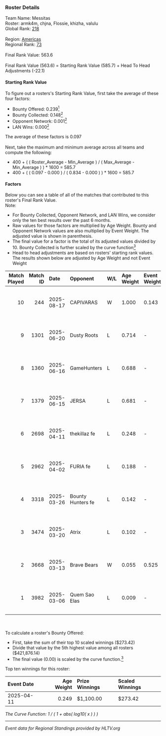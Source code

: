 ### Roster Details<br />
Team Name: Messitas<br />
Roster: armk4m, chjna, Flossie, khizha, valulu<br />
Global Rank: [218](../../standings_global_2025_09_01.md)<br />
<br />
Region: [Americas]( ../../standings_americas_2025_09_01.md)<br />
Regional Rank: [73]( ../../standings_americas_2025_09_01.md)<br />
<br />
Final Rank Value:  563.6<br />
<br />
Final Rank Value (563.6) = Starting Rank Value (585.7) + Head To Head Adjustments (-22.1)<br />

#### Starting Rank Value<br />
To figure out a rosters's Starting Rank Value, first take the average of these four factors:<br />
- Bounty Offered: 0.239[<sup>1</sup>](#table2)
- Bounty Collected: 0.148[<sup>2</sup>](#table1)
- Opponent Network: 0.001[<sup>2</sup>](#table1)
- LAN Wins: 0.000[<sup>2</sup>](#table1)

The average of these factors is 0.097<br />
<br />
Next, take the maximum and minimum average across all teams and compute the following:<br />
- 400 + ( ( Roster_Average - Min_Average ) / ( Max_Average - Min_Average ) ) * 1600 = 585.7
- 400 + ( ( 0.097 - 0.000 ) / ( 0.834 - 0.000 ) ) * 1600 = 585.7


#### Factors<br />
Below you can see a table of all of the matches that contributed to this roster's Final Rank Value.<br />
Note:<br />

- For Bounty Collected, Opponent Network, and LAN Wins, we consider only the ten best results over the past 6 months.
- Raw values for those factors are multiplied by Age Weight. Bounty and Opponent Network values are also multiplied by Event Weight. The adjusted value is shown in parenthesis.
- The final value for a factor is the total of its adjusted values divided by 10. Bounty Collected is further scaled by the curve function[<sup>3</sup>](#curveFunction)
- Head to head adjustments are based on rosters' starting rank values. The results shown below are adjusted by Age Weight and not Event Weight
<span id="table1"></span><br />


| Match Played | Match ID | Date       | Opponent          | W/L | Age Weight | Event Weight | Bounty Collected | Opponent Network | LAN Wins  | H2H Adj. | Roster                                 |
| -: | -: | :- | :- | :- | :- | :- | :- | :- | :- | -: | :- |
|           10 |      244 | 2025-08-17 | CAPIVARAS         | W   | 1.000      | 0.143        | 0.000 (0.000)    | 0.050 (0.007)    | 0 (0.000) |     9.00 | armk4m, chjna, Flossie, sofiz, valulu  |
|            9 |     1301 | 2025-06-20 | Dusty Roots       | L   | 0.714      | -            | -                | -                | -         |    -6.30 | armk4m, chjna, Flossie, khizha, valulu |
|            8 |     1360 | 2025-06-16 | GameHunters       | L   | 0.688      | -            | -                | -                | -         |    -4.77 | armk4m, chjna, Flossie, khizha, valulu |
|            7 |     1379 | 2025-06-15 | JERSA             | L   | 0.681      | -            | -                | -                | -         |   -12.38 | armk4m, chjna, Flossie, khizha, valulu |
|            6 |     2698 | 2025-04-11 | thekillaz fe      | L   | 0.248      | -            | -                | -                | -         |    -3.72 | armk4m, chjna, Flossie, khizha, valulu |
|            5 |     2962 | 2025-04-02 | FURIA fe          | L   | 0.188      | -            | -                | -                | -         |    -0.82 | armk4m, chjna, Flossie, khizha, valulu |
|            4 |     3318 | 2025-03-26 | Bounty Hunters fe | L   | 0.142      | -            | -                | -                | -         |    -2.15 | armk4m, chjna, Flossie, khizha, valulu |
|            3 |     3474 | 2025-03-20 | Atrix             | L   | 0.102      | -            | -                | -                | -         |    -1.51 | armk4m, chjna, Flossie, khizha, valulu |
|            2 |     3668 | 2025-03-13 | Brave Bears       | W   | 0.055      | 0.525        | 0.001 (0.000)    | 0.000 (0.000)    | 0 (0.000) |     0.70 | armk4m, chjna, Flossie, khizha, valulu |
|            1 |     3982 | 2025-03-06 | Quem Sao Elas     | L   | 0.009      | -            | -                | -                | -         |    -0.13 | armk4m, chjna, Flossie, khizha, valulu |

<br />
<span id="table2"></span><br />
To calculate a roster's Bounty Offered:<br />

- First, take the sum of their top 10 scaled winnings ($273.42)
- Divide that value by the 5th highest value among all rosters ($421,876.14)
- The final value (0.00) is scaled by the curve function.[<sup>3</sup>](#curveFunction)

Top ten winnings for this roster:<br />

| Event Date | Age Weight | Prize Winnings | Scaled Winnings |
| :- | -: | :- | :- |
| 2025-04-11 |      0.249 | $1,100.00      | $273.42         |


<span id="curveFunction"></span>_The Curve Function: 1 / ( 1 + abs( log10( x ) ) )_<br />

---
_Event data for Regional Standings provided by HLTV.org_<br />
